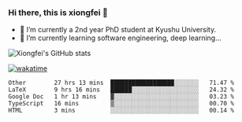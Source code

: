 ### Hi there, this is xiongfei 👋


- 🔭 I’m currently a 2nd year PhD student at Kyushu University.
- 🌱 I’m currently learning software engineering, deep learning...

<!--
**Toma62299781/Toma62299781** is a ✨ _special_ ✨ repository because its `README.md` (this file) appears on your GitHub profile.
Here are some ideas to get you started:
-->

![Xiongfei's GitHub stats](https://github-readme-stats.vercel.app/api?username=Toma62299781)


[![wakatime](https://wakatime.com/badge/user/9e8d5516-d162-43e7-9563-87295d455a71.svg)](https://wakatime.com/@9e8d5516-d162-43e7-9563-87295d455a71)

<!--START_SECTION:waka-->
```text
Other        27 hrs 13 mins  ██████████████████░░░░░░░   71.47 % 
LaTeX        9 hrs 16 mins   ██████░░░░░░░░░░░░░░░░░░░   24.32 % 
Google Doc   1 hr 13 mins    ▓░░░░░░░░░░░░░░░░░░░░░░░░   03.23 % 
TypeScript   16 mins         ▒░░░░░░░░░░░░░░░░░░░░░░░░   00.70 % 
HTML         3 mins          ░░░░░░░░░░░░░░░░░░░░░░░░░   00.14 % 
```
<!--END_SECTION:waka-->

